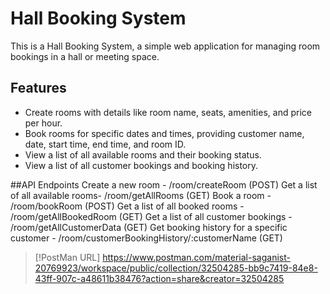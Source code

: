# Hall Booking System

This is a Hall Booking System, a simple web application for managing room bookings in a hall or meeting space.

## Features

- Create rooms with details like room name, seats, amenities, and price per hour.
- Book rooms for specific dates and times, providing customer name, date, start time, end time, and room ID.
- View a list of all available rooms and their booking status.
- View a list of all customer bookings and booking history.

##API Endpoints
 Create a new room - /room/createRoom (POST)
 Get a list of all available rooms- /room/getAllRooms (GET)
 Book a room - /room/bookRoom (POST)
 Get a list of all booked rooms - /room/getAllBookedRoom (GET)
 Get a list of all customer bookings - /room/getAllCustomerData (GET)
 Get booking history for a specific customer - /room/customerBookingHistory/:customerName (GET)

>[!PostMan URL]
> https://www.postman.com/material-saganist-20769923/workspace/public/collection/32504285-bb9c7419-84e8-43ff-907c-a48611b38476?action=share&creator=32504285
